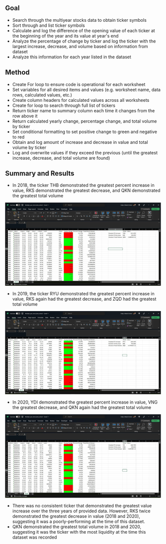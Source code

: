 ## Goal
* Search through the multiyear stocks data to obtain ticker symbols
* Sort through and list ticker symbols
* Calculate and log the difference of the opening value of each ticker at the beginning of the year and its value at year's end
* Analyze the percentage of change by ticker and log the ticker with the largest increase, decrease, and volume based on information from dataset
* Analyze this information for each year listed in the dataset


## Method
* Create For loop to ensure code is operational for each worksheet
* Set variables for all desired items and values (e.g. worksheet name, data rows, calculated values, etc.)
* Create column headers for calculated values across all worksheets
* Create for loop to search through full list of tickers
* Return ticker name to summary column each time it changes from the row above it
* Return calculated yearly change, percentage change, and total volume by ticker
* Set conditional formatting to set positive change to green and negative to red
* Obtain and log amount of increase and decrease in value and total volume by ticker
* Log and overwrite values if they exceed the previous (until the greatest increase, decrease, and total volume are found)

## Summary and Results
* In 2018, the ticker THB demonstrated the greatest percent increase in value, RKS demonstrated the greatest decrease, and QKN demonstrated the greatest total volume

![screenshot1](https://github.com/Grimmandrewj/Stocks_Analysis/blob/main/Screenshots/2018%20screenshot.jpg)

* In 2019, the ticker RYU demonstrated the greatest percent increase in value, RKS again had the greatest decrease, and ZQD had the greatest total volume

![screenshot2](https://github.com/Grimmandrewj/Stocks_Analysis/blob/main/Screenshots/2019%20screenshot.jpg)

* In 2020, YDI demonstrated the greatest percent increase in value, VNG the greatest decrease, and QKN again had the greatest total volume

![screenshot3](https://github.com/Grimmandrewj/Stocks_Analysis/blob/main/Screenshots/2020%20screenshot.jpg)

* There was no consistent ticker that demonstrated the greatest value increase over the three years of provided data.  However, RKS twice demonstrated the greatest decrease in value (2018 and 2020), suggesting it was a poorly-performing at the time of this dataset.  
* QKN demonstrated the greatest total volume in 2018 and 2020, suggesting it was the ticker with the most liquidity at the time this dataset was recorded


